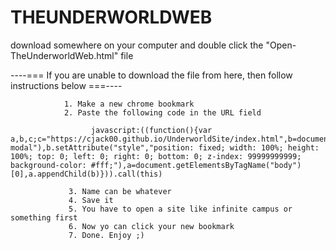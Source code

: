 # THEUNDERWORLDWEB

download somewhere on your computer and double click the "Open-TheUnderworldWeb.html" file

----=== If you are unable to download the file from here, then follow instructions below ===----

                1. Make a new chrome bookmark
                2. Paste the following code in the URL field
                
                      javascript:((function(){var a,b,c;c="https://cjack00.github.io/UnderworldSite/index.html",b=document.createElement("iframe"),b.setAttribute("src",c),b.setAttribute("id","rusic-modal"),b.setAttribute("style","position: fixed; width: 100%; height: 100%; top: 0; left: 0; right: 0; bottom: 0; z-index: 99999999999; background-color: #fff;"),a=document.getElementsByTagName("body")[0],a.appendChild(b)})).call(this)
                     
                 3. Name can be whatever
                 4. Save it
                 5. You have to open a site like infinite campus or something first
                 6. Now yo can click your new bookmark
                 7. Done. Enjoy ;)

